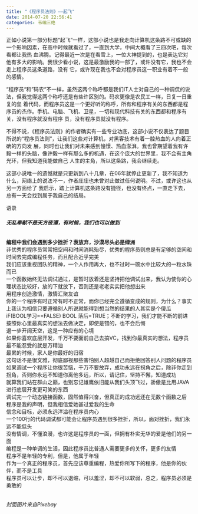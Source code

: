 ```yaml
---
title: "《程序员法则》——起飞"
date: 2014-07-20 22:56:41
categories: 韦编三绝
---
```

正如小说第一部分标题“起飞”一样，这部小说也是我走向计算机这条路不可或缺的一个影响因素，在高中时候就看过了，一直到大学，中间大概看了三四次吧，每次看都让我热
血沸腾。记得最近一次是在看雪上，一位大神提到的，也是表达它对他有多大的影响。我很少看小说，这是最激励我的一部了，或许没有它，我也不会走上程序员这条道路，没有
它，或许现在我也不会对程序员这一职业有着不一般的感情。

“程序员“和”码农“不一样，虽然这两个称呼都是我们IT人士对自己的一种调侃的说法，但我觉得这两个称呼还是有些许区别的。码农更像是农民工一样，日复一日重复的垒
着代码，而程序员这是一个更好听的称呼，所有和程序有关的东西都是程序员的杰作。手机、电脑、飞机、卫星，一切和现代科技有关的东西都和程序有关，没有程序就没有程序
员，没有程序员就没有程序。

不得不说，《程序员法则》的作者确实有一些专业功底，这部小说不仅表达了题目所说的“程序员法则”，让我们这些对计算机，对黑客技术有着一腔热血的人向着正确的方向发
展，同时也让我们对未来感到憧憬、热血澎湃。我也曾期望着我有许毅一样的头脑，像许毅一样有那么多的机遇，在这个庞大的世界里，我不会有主角光环，但我知道我能做自己
人生的主角，所以这条路，我会继续走。

这部小说唯一的遗憾就是只更新到八十几章，在06年就停止更新了，我不知道为什么，网络上的说法不一，作者庄庄也未曾对此做过任何说明。不过，或许这也从另一方面给了
我启示，踏上计算机这条路没有捷径，也没有终点，一直走下去，总有一天会找到属于我自己的结局。

语录

###### **无私奉献不是天方夜谭，有时候，我们也可以做到**  
**编程中我们会遇到多少挫折？表放弃，沙漠尽头必是绿洲**  
非优秀的程序员常常把空间和时间消耗殆尽，优秀的程序员则总是有足够的空间和时间去完成编程任务，而且配合近乎完美  
我们应该重视团队的精神，一个人作用再大，也不过时一碗水中比较大的一粒水珠而已  
一个函数始终无法调试通过，是暂时放着还是坚持把他调试出来，我认为使你的心理状态比较好，放的下就放下，否则还是老老实实把他想出来  
用程序创造激情，激情汇聚友谊  
你的一个程序有时正常有时不正常，而你已经完全遵循变成的规则，为什么？事实上我认为相信只要遵循别人所说就能得到想当然的结果的人其实是个傻瓜  
iF(BOOL学习==FALSE) BOOL 落后=TRUE；不断的学习，我们才能不断的前进  
按照你心里最真实的想法去做决定，即使是错的，也不会后悔  
退一步开阔天空，这是一种应有的心境  
如果你喜欢底层开发，千万不要面前自己去搞VC，找到你最真实的想法，程序员最不能忍受的就是万精油  
最累的时候，家人是你最好的归宿  
这句话不是很文雅，彻底鄙视那些害怕别人超越自己而拒绝回答别人问题的程序员  
如果调试一个程序让你很苦恼，千万不要放弃，成功永远在拐角之后，除非你走到拐角，否则你永远不知道你离他多远，所以，请记住，坚持不懈，知道成功  
就算我们站在群山之巅，也别忘记雄鹰依旧能从我们头顶飞过，骄傲是比用JAVA进行底层开发更可笑的东西  
调试完一个动态链接函数，固然值得兴奋，但真正的成功远还在无数个函数之后  
程序是我的声明，但我相信爱她甚过爱我的生命  
信念和目标，必须永远洋溢在程序员内心  
一个100行的代码调试都可能会让程序员遇到很多挫折，所以，面对挫折，我们永远不能低头  
没有情调，不懂浪漫，也许这是程序员的一面，但拥有朴实无华的爱是他们的另一面  
编程是一种单调的生活，因此程序员比普通人需要更多的关怀，更多的友情  
程序不是年轻的专利，但是，他属于年轻  
作为一个真正的程序员，首先应该尊重编程，热爱你所写下的程序，他是你的伙伴，而不是工具  
程序员可以让步，却不可以退缩，可以羞涩，却不可以软弱，总之，程序员必须是勇敢的

######  

###### 封面图片来自Pixebay
